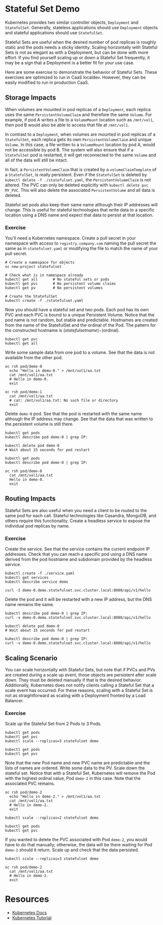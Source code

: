 # Stateful Set Demo

Kubernetes provides two similar controller objects, `Deployment` and `StatefulSet`. Generally, stateless applications should use `Deployment` objects and stateful applications should use `StatefulSet`.

Stateful Sets are useful when the desired number of pod replicas is roughly static and the pods needs a sticky identity. Scaling horizontally with Stateful Sets is not as elegant as with a Deployment, but can be done with more effort. If you find yourself scaling up or down a Stateful Set frequently, it may be a sign that a Deployment is a better fit for your use case.

Here are some exercise to demonstrate the behavior of Stateful Sets. These exercises are optimized to run in CaaS localdev. However, they can be easily modified to run in production CaaS.

## Storage Impacts

When volumes are mounted in pod replicas of a `Deployment`, each replica uses the same `PersistentVolumeClaim` and therefore the same `Volume`. For example, if pod A writes a file to a `VolumeMount` location such as `/mnt/vol1`, then pod B would also be able to access that file at `/mnt/vol1`.

In contrast to a `Deployment`, when volumes are mounted in pod replicas of a `StatefulSet`, each replica gets its own `PersistentVolumeClaim` and unique `Volume`. In this case, a file written to a `VolumeMount` location by pod A, would not be accessible by pod B. The system will also ensure that if a `StatefulSet` pod is restarted, it will get reconnected to the same `Volume` and all of the data will still be intact.

In fact, a `PersistentVolumeClaim` that is created by a `volumeClaimTemplate` of a `StatefulSet`, is really persistent. Even if the `StatefulSet` is deleted by `kubectl delete -f ./statefulset.yaml`, the `PersistentVolumeClaim` is not altered. The PVC can only be deleted explicitly with `kubectl delete pvc MY_PVC`. This will also delete the associated `PersistentVolume` and all data is deleted.

Stateful set pods also keep their same name although their IP addresses will change. This is useful for stateful technologies that write data to a specific location using a DNS name and expect that data to persist at that location.

### Exercise

You'll need a Kubernetes namespace. Create a pull secret in your namespace with access to `registry.company.com` naming the pull secret the same as in `statefulset.yaml` or modifying the file to match the name of your pull secret.

```
# Create a namespace for objects
oc new-project statefulset

# Check what is in namespace already
kubectl get all       # No stateful sets or pods
kubectl get pvc       # No persistent volume claims
kubectl get pv        # No persistent volumes

# Create the StatefulSet
kubectl create -f ./statefulset.yaml
```

Now you should have a stateful set and two pods. Each pod has its own PVC and each PVC is bound to a unique Persistent Volume. Notice that the pod name is not random, but stable and predictable. Hostnames are created from the name of the StatefulSet and the ordinal of the Pod. The pattern for the constructed hostname is $(statefulset name)-$(ordinal).

```
kubectl get pvc
kubectl get all
```

Write some sample data from one pod to a volume. See that the data is not available from the other pod.

```
oc rsh pod/demo-0
  echo "Hello in demo-0." > /mnt/vol1/aa.txt
  cat /mnt/vol1/aa.txt
  # Hello in demo-0.
  exit

oc rsh pod/demo-1
  cat /mnt/vol1/aa.txt
  # cat: /mnt/vol1/aa.txt: No such file or directory
  exit  
```

Delete `demo-0` pod. See that the pod is restarted with the same name although the IP address may change. See that the data that was written to the persistent volume is still there.

```
kubectl get pods
kubectl describe pod demo-0 | grep IP:

kubectl delete pod demo-0
# Wait about 15 seconds for pod restart

kubectl get pods
kubectl describe pod demo-0 | grep IP:

oc rsh pod/demo-0
  cat /mnt/vol1/aa.txt
  Hello in demo-0.
  exit
```

## Routing Impacts

Stateful Sets are also useful when you need a client to be routed to the same pod for each call. Stateful technologies like Casandra, MongoDB, and others require this functionality. Create a headless service to expose the individual pod replicas by name.

### Exercise

Create the service. See that the service contains the current endpoint IP addresses. Check that you can reach a specific pod using a DNS name derived from the pod hostname and subdomain provided by the headless service.

```
kubectl create -f ./service.yaml
kubectl get services
kubectl describe service demo

curl -I demo-0.demo.statefulset.svc.cluster.local:8080/api/v1/hello
```

Delete the pod and it will be restarted with a new IP address, but the DNS name remains the same.

```
kubectl describe pod demo-0 | grep IP:
curl -v demo-0.demo.statefulset.svc.cluster.local:8080/api/v1/hello

kubectl delete pod demo-0
# Wait about 15 seconds for pod restart

kubectl describe pod demo-0 | grep IP:
curl -v demo-0.demo.statefulset.svc.cluster.local:8080/api/v1/hello
```

## Scaling Scenario

You can scale horizontally with Stateful Sets, but note that if PVCs and PVs are created during a scale up event, those objects are persistent after scale down. They must be deleted manually if that is the desired behavior. Additionally, Kubernetes does not notify clients calling a Stateful Set that a scale event has occurred. For these reasons, scaling with a Stateful Set is not as straightforward as scaling with a Deployment fronted by a Load Balancer.

### Exercise

Scale up the Stateful Set from 2 Pods to 3 Pods.

```
kubectl get pods
kubectl get pvc
kubectl scale --replicas=3 statefulset demo

kubectl get pods
kubectl get pvc
```

Note that the new Pod name and new PVC name are predictable and the lists of names are ordered. Write some data to the PV. Scale down the stateful set. Notice that with a Stateful Set, Kubernetes will remove the Pod with the highest ordinal value, Pod `demo-2` in this case. Note that the associated PVC remains.

```
oc rsh pod/demo-2
  echo "Hello in demo-2." > /mnt/vol1/aa.txt
  cat /mnt/vol1/aa.txt
  # Hello in demo-2.
  exit

kubectl scale --replicas=2 statefulset demo

kubectl get pods
kubectl get pvc
```

If you wanted to delete the PVC associated with Pod `demo-2`, you would have to do that manually; otherwise, the data will be there waiting for Pod `demo-2` should it return. Scale up and check that the data persisted.

```
kubectl scale --replicas=3 statefulset demo

oc rsh pod/demo-2
  cat /mnt/vol1/aa.txt
  # Hello in demo-2.
  exit
```

# Resources
- [Kubernetes Docs](https://kubernetes.io/docs/concepts/workloads/controllers/statefulset/)
- [Kubernetes Tutorial](https://kubernetes.io/docs/tutorials/stateful-application/basic-stateful-set/)
